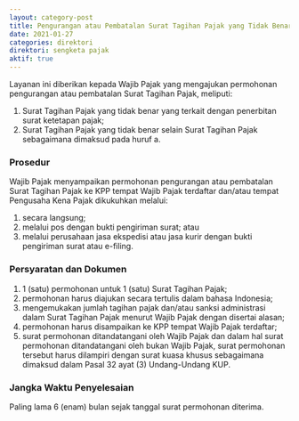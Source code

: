 ```yaml
---
layout: category-post
title: Pengurangan atau Pembatalan Surat Tagihan Pajak yang Tidak Benar (Pasal 36 Ayat (1c) UU KUP)
date: 2021-01-27
categories: direktori
direktori: sengketa pajak
aktif: true
---
```

Layanan ini diberikan kepada Wajib Pajak yang mengajukan permohonan pengurangan atau pembatalan Surat Tagihan Pajak, meliputi:
1. Surat Tagihan Pajak yang tidak benar yang terkait dengan penerbitan surat ketetapan pajak;
2. Surat Tagihan Pajak yang tidak benar selain Surat Tagihan Pajak sebagaimana dimaksud pada huruf a.

### Prosedur
Wajib Pajak menyampaikan permohonan pengurangan atau pembatalan Surat Tagihan Pajak ke KPP tempat Wajib Pajak terdaftar dan/atau tempat Pengusaha Kena Pajak dikukuhkan melalui:
1. secara langsung;
2. melalui pos dengan bukti pengiriman surat; atau
3. melalui perusahaan jasa ekspedisi atau jasa kurir dengan bukti pengiriman surat atau e-filing.

### Persyaratan dan Dokumen
1. 1 (satu) permohonan untuk 1 (satu) Surat Tagihan Pajak;
2. permohonan harus diajukan secara tertulis dalam bahasa Indonesia;
3. mengemukakan jumlah tagihan pajak dan/atau sanksi administrasi dalam Surat Tagihan Pajak menurut Wajib Pajak dengan disertai alasan;
4. permohonan harus disampaikan ke KPP tempat Wajib Pajak terdaftar;
5. surat permohonan ditandatangani oleh Wajib Pajak dan dalam hal surat permohonan ditandatangani oleh bukan Wajib Pajak, surat permohonan tersebut harus dilampiri dengan surat kuasa khusus sebagaimana dimaksud dalam Pasal 32 ayat (3) Undang-Undang KUP.

### Jangka Waktu Penyelesaian
Paling lama 6 (enam) bulan sejak tanggal surat permohonan diterima.